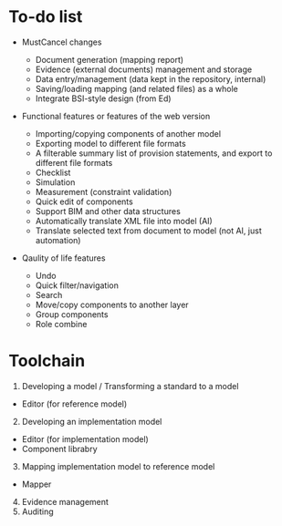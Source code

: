 # To-do list

* MustCancel changes
  * Document generation (mapping report)
  * Evidence (external documents) management and storage
  * Data entry/management (data kept in the repository, internal)
  * Saving/loading mapping (and related files) as a whole
  * Integrate BSI-style design (from Ed)

* Functional features or features of the web version
  * Importing/copying components of another model
  * Exporting model to different file formats
  * A filterable summary list of provision statements, and export to different file formats
  * Checklist
  * Simulation
  * Measurement (constraint validation)
  * Quick edit of components
  * Support BIM and other data structures
  * Automatically translate XML file into model (AI)
  * Translate selected text from document to model (not AI, just automation)

* Qaulity of life features  
  * Undo
  * Quick filter/navigation
  * Search
  * Move/copy components to another layer
  * Group components
  * Role combine

# Toolchain

1. Developing a model / Transforming a standard to a model 
* Editor (for reference model)
2. Developing an implementation model
* Editor (for implementation model)
* Component librabry
3. Mapping implementation model to reference model
* Mapper
4. Evidence management
5. Auditing
